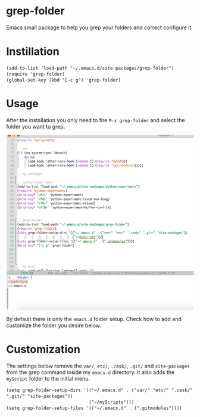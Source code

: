 # grep-folder
Emacs small package to help you grep your folders and correct configure it


# Instillation

``` emacs-lisp
(add-to-list 'load-path "~/.emacs.d/site-packages/grep-folder")
(require 'grep-folder)
(global-set-key (kbd "C-c g") 'grep-folder)
```

# Usage

After the installation you only need to fire `M-x grep-folder` and select the folder you want to grep.


![Example](ivy-interface.png)


By default there is only the `emacs.d` folder setup. Check how to add and customize the folder you desire below.


# Customization

The settings below remove the `var/`, `etc/`, `.cask/`, `.git/` and `site-packages` from the grep command inside my `emacs.d` directory.
It also adds the `myScript` folder to the initial menu.
``` emacs-lisp
(setq grep-folder-setup-dirs '(("~/.emacs.d" . ("var/" "etc/" ".cask/" ".git/" "site-packages"))
                               ("~/myScripts")))
(setq grep-folder-setup-files '(("~/.emacs.d" . (".gitmodules"))))
```



